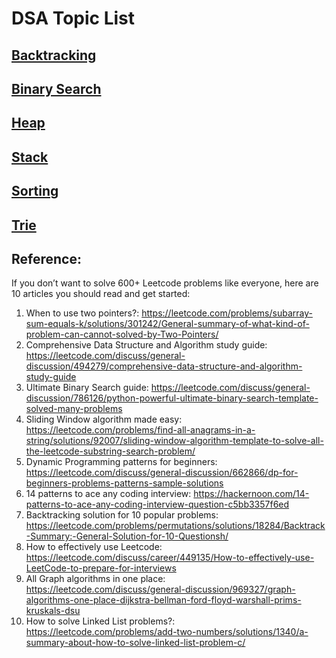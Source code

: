 # DSA Topic List
## [Backtracking](./backtracking/index.md)
## [Binary Search](./binary-search/index.md)
## [Heap](./heap/index.md)
## [Stack](./stack/index.md)
## [Sorting](./sorting/index.md)
## [Trie](./trie.md)


## Reference:
If you don’t want to solve 600+ Leetcode problems like everyone, here are 10 articles you should read and get started:

1. When to use two pointers?: https://leetcode.com/problems/subarray-sum-equals-k/solutions/301242/General-summary-of-what-kind-of-problem-can-cannot-solved-by-Two-Pointers/
2. Comprehensive Data Structure and Algorithm study guide: https://leetcode.com/discuss/general-discussion/494279/comprehensive-data-structure-and-algorithm-study-guide
3. Ultimate Binary Search guide: https://leetcode.com/discuss/general-discussion/786126/python-powerful-ultimate-binary-search-template-solved-many-problems
4. Sliding Window algorithm made easy: https://leetcode.com/problems/find-all-anagrams-in-a-string/solutions/92007/sliding-window-algorithm-template-to-solve-all-the-leetcode-substring-search-problem/
5. Dynamic Programming patterns for beginners: https://leetcode.com/discuss/general-discussion/662866/dp-for-beginners-problems-patterns-sample-solutions
6. 14 patterns to ace any coding interview: https://hackernoon.com/14-patterns-to-ace-any-coding-interview-question-c5bb3357f6ed
7. Backtracking solution for 10 popular problems: https://leetcode.com/problems/permutations/solutions/18284/Backtrack-Summary:-General-Solution-for-10-Questionsh/
8. How to effectively use Leetcode: https://leetcode.com/discuss/career/449135/How-to-effectively-use-LeetCode-to-prepare-for-interviews
9. All Graph algorithms in one place: https://leetcode.com/discuss/general-discussion/969327/graph-algorithms-one-place-dijkstra-bellman-ford-floyd-warshall-prims-kruskals-dsu
10. How to solve Linked List problems?: https://leetcode.com/problems/add-two-numbers/solutions/1340/a-summary-about-how-to-solve-linked-list-problem-c/
